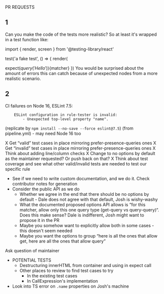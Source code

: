 PR REQUESTS

## 1

Can you make the code of the tests more realistic? So at least it's wrapped in a test function like:

import { render, screen } from '@testing-library/react'

test('a fake test', () => {
render(<Component />

expect(${query}('Hello'))${matcher}
})
You would be surprised about the amount of errors this can catch because of unexpected nodes from a more realistic scenario.

## 2

CI failures on Node 16, ESLint 7.5:

```
    ESLint configuration in rule-tester is invalid:
    	- Unexpected top-level property "name".
```

(replicate by `npm install --no-save --force eslint@7.5`) (from pipeline.yml) - may need Node 16 too

X Get “valid” test cases in place mirroring prefer-presence-queries ones
X Get “invalid” test cases in place mirroring prefer-presence-queries ones
X Think about adding line/column checks
X Change to no options by default as the maintainer requested? Or push back on that?
X Think about test coverage and see what other valid/invalid tests are needed to test our specific rule

- See if we need to write custom documentation, and we do it. Check contributor notes for generation
- Consider the public API as we do
  - Whether we agree in the end that there should be no options by default - Dale does not agree with that default, Josh is wishy-washy
  - What the documented proposed options API allows is “for this matcher, allow only this one query type (get-query vs query-query)“. Does this make sense? Dale is indifferent, Josh might want to propose it in the PR
  - Maybe you somehow want to explicitly allow both in some cases - this doesn't seem needed
  - Maybe you want the options to group “here is all the ones that allow get, here are all the ones that allow query”

Ask question of maintainer

- POTENTIAL TESTS
  - Destructuring innerHTML from container and using in expect call
  - Other places to review to find test cases to try
    - In the existing test cases
    - In CallExpression's implementation
- Look into TS error on `.name` properties on Josh's machine
